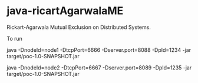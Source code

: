 # java-ricartAgarwalaME
Rickart-Agarwala Mutual Exclusion on Distributed Systems.

To run

java -DnodeId=node1 -DtcpPort=6666 -Dserver.port=8088 -DpId=1234 -jar target/poc-1.0-SNAPSHOT.jar

java -DnodeId=node2 -DtcpPort=6667 -Dserver.port=8089 -DpId=1235 -jar target/poc-1.0-SNAPSHOT.jar
